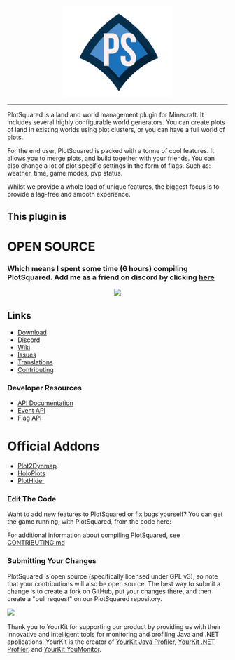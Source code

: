 <p align="center">
    <img src="https://raw.githubusercontent.com/IntellectualSites/Assets/main/plugins/PlotSquared/PlotSquared.svg" width="250">
</p>

---

PlotSquared is a land and world management plugin for Minecraft.
It includes several highly configurable world generators.
You can create plots of land in existing worlds using plot clusters, or you can have a full world of plots.

For the end user, PlotSquared is packed with a tonne of cool features.
It allows you to merge plots, and build together with your friends.
You can also change a lot of plot specific settings in the form of
flags. Such as: weather, time, game modes, pvp status.

Whilst we provide a whole load of unique features, the biggest focus
is to provide a lag-free and smooth experience.
## This plugin is
# OPEN SOURCE
### Which means I spent some time (6 hours) compiling PlotSquared. Add me as a friend on discord by clicking [here](discord.gg/CsW2QQr3)


<p align="center">
    <a href="https://bstats.org/plugin/bukkit/PlotSquared" title="PlotSquared on bStats">
        <img src="https://bstats.org/signatures/bukkit/PlotSquared.svg" />
    </a>
</p>

## Links

* [Download](https://www.spigotmc.org/resources/77506/)
* [Discord](https://discord.gg/intellectualsites)
* [Wiki](https://intellectualsites.github.io/plotsquared-documentation/)
* [Issues](https://github.com/IntellectualSites/PlotSquared/issues)
* [Translations](https://intellectualsites.crowdin.com/plotsquared/)
* [Contributing](https://github.com/IntellectualSites/.github/blob/main/CONTRIBUTING.md)

### Developer Resources

* [API Documentation](https://intellectualsites.github.io/plotsquared-documentation/api/api-documentation)
* [Event API](https://intellectualsites.github.io/plotsquared-documentation/api/event-api)
* [Flag API](https://intellectualsites.github.io/plotsquared-documentation/api/flag-api)

# Official Addons

* [Plot2Dynmap](http://www.spigotmc.org/resources/plot2dynmap.1292/)
* [HoloPlots](https://www.spigotmc.org/resources/holoplots.4880/)
* [PlotHider](https://www.spigotmc.org/resources/plot-hider.20701/)

### Edit The Code

Want to add new features to PlotSquared or fix bugs yourself? You can get the game running, with PlotSquared, from the code here:

For additional information about compiling PlotSquared,
see [CONTRIBUTING.md](https://github.com/IntellectualSites/.github/blob/main/CONTRIBUTING.md)

### Submitting Your Changes

PlotSquared is open source (specifically licensed under GPL v3), so note that your contributions will also be open source. The
best way to submit a change is to create a fork on GitHub, put your changes there, and then create a "pull request" on our
PlotSquared repository.

<a href="https://yourkit.com/">
    <img src="https://www.yourkit.com/images/yklogo.png">
</a>

Thank you to YourKit for supporting our product by providing us with their innovative and intelligent tools
for monitoring and profiling Java and .NET applications.
YourKit is the creator
of [YourKit Java Profiler](https://www.yourkit.com/java/profiler/), [YourKit .NET Profiler](https://www.yourkit.com/.net/profiler/),
and [YourKit YouMonitor](https://www.yourkit.com/youmonitor/).
